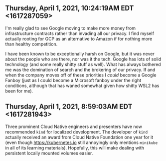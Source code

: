 ## Thursday, April 1, 2021, 10:24:19AM EDT <1617287059>

I'm really glad to see Google moving to make more money from
infrastructure contracts rather than invading all our privacy. I find
myself actually rooting for GCP as an alternative to Amazon if for
nothing more than healthy competition.

I have been known to be exceptionally harsh on Google, but it was never
about the people who are there, nor was it the tech. Google has lots of
solid technology (and some really shitty stuff as well). What has always
bothered me was the domination of search and the brokering of our
privacy. If and when the company moves off of these priorities I *could*
become a Google Fanboy (just as I could become a Microsoft fanboy under
the right conditions, although that has waned somewhat given how shitty
WSL2 has been for me).

## Thursday, April 1, 2021, 8:59:03AM EDT <1617281943>

Three prominent Cloud Native engineers and presenters have now
recommended `kind` for localized development. The developer of `kind`
actually received an award from Cloud Native Foundation one year for it
(even though <https://kubernetes.io> still annoyingly only mentions
`minikube` in all of its learning materials). Hopefully, this will make
dealing with persistent locally mounted volumes easier.

